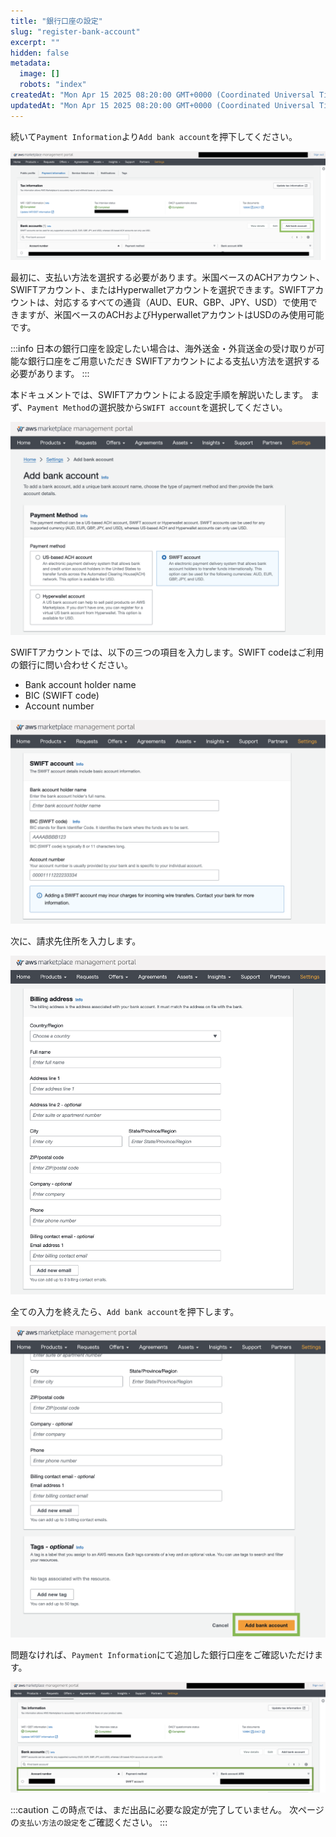 ```yaml
---
title: "銀行口座の設定"
slug: "register-bank-account"
excerpt: ""
hidden: false
metadata: 
  image: []
  robots: "index"
createdAt: "Mon Apr 15 2025 08:20:00 GMT+0000 (Coordinated Universal Time)"
updatedAt: "Mon Apr 15 2025 08:20:00 GMT+0000 (Coordinated Universal Time)"
---
```

続いて`Payment Information`より`Add bank account`を押下してください。  

![new-register-bank-account-1](/ja/img/part-4/aws-marketplace-integration/register-bank-account/new-register-bank-account-1.png)

最初に、支払い方法を選択する必要があります。米国ベースのACHアカウント、SWIFTアカウント、またはHyperwalletアカウントを選択できます。SWIFTアカウントは、対応するすべての通貨（AUD、EUR、GBP、JPY、USD）で使用できますが、米国ベースのACHおよびHyperwalletアカウントはUSDのみ使用可能です。

:::info
日本の銀行口座を設定したい場合は、海外送金・外貨送金の受け取りが可能な銀行口座をご用意いただき
SWIFTアカウントによる支払い方法を選択する必要があります。
:::

本ドキュメントでは、SWIFTアカウントによる設定手順を解説いたします。
まず、`Payment Method`の選択肢から`SWIFT account`を選択してください。

![new-register-bank-account-2](/ja/img/part-4/aws-marketplace-integration/register-bank-account/new-register-bank-account-2.png)

SWIFTアカウントでは、以下の三つの項目を入力します。SWIFT codeはご利用の銀行に問い合わせください。
- Bank account holder name
- BIC (SWIFT code)
- Account number

![new-register-bank-account-3](/ja/img/part-4/aws-marketplace-integration/register-bank-account/new-register-bank-account-3.png)


次に、請求先住所を入力します。

![new-register-bank-account-4](/ja/img/part-4/aws-marketplace-integration/register-bank-account/new-register-bank-account-4.png)

全ての入力を終えたら、`Add bank account`を押下します。

![new-register-bank-account-5](/ja/img/part-4/aws-marketplace-integration/register-bank-account/new-register-bank-account-5.png)

問題なければ、`Payment Information`にて追加した銀行口座をご確認いただけます。

![new-register-bank-account-6](/ja/img/part-4/aws-marketplace-integration/register-bank-account/new-register-bank-account-6.png)

:::caution
この時点では、まだ出品に必要な設定が完了していません。
次ページの`支払い方法の設定`をご確認ください。
:::